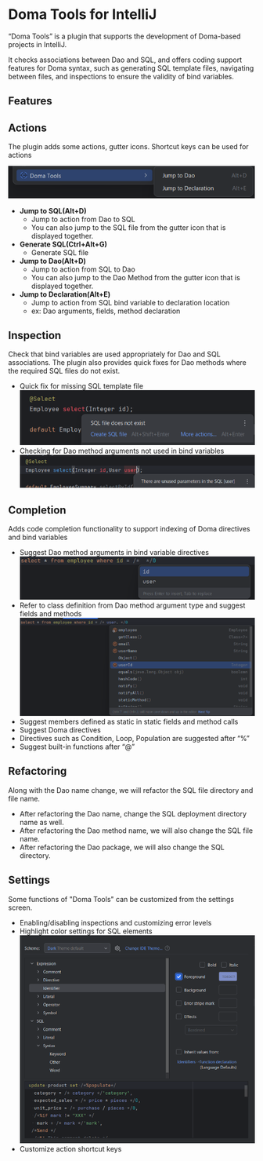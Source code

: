 # Doma Tools for IntelliJ

<!-- Plugin description -->
“Doma Tools” is a plugin that supports the development of Doma-based projects in IntelliJ.

It checks associations between Dao and SQL, and offers coding support features for Doma syntax,
such as generating SQL template files, navigating between files, and inspections to ensure the validity of bind variables.
<!-- Plugin description end -->

## Features

## Actions
The plugin adds some actions, gutter icons.
Shortcut keys can be used for actions

![action.png](images/action.png)

- **Jump to SQL(Alt+D)**
  - Jump to action from Dao to SQL
  - You can also jump to the SQL file from the gutter icon that is displayed together.
- **Generate SQL(Ctrl+Alt+G)**
  - Generate SQL file
- **Jump to Dao(Alt+D)**
  - Jump to action from SQL to Dao
  - You can also jump to the Dao Method from the gutter icon that is displayed together.
- **Jump to Declaration(Alt+E)**
  - Jump to action from SQL bind variable to declaration location
  - ex: Dao arguments, fields, method declaration

## Inspection
Check that bind variables are used appropriately for Dao and SQL associations.
The plugin also provides quick fixes for Dao methods where the required SQL files do not exist.

- Quick fix for missing SQL template file
  ![quickfix.png](images/quickfix.png)
- Checking for Dao method arguments not used in bind variables
  ![inspection.png](images/inspection.png)

## Completion
Adds code completion functionality to support indexing of Doma directives and bind variables

- Suggest Dao method arguments in bind variable directives
  ![complete_bindVariables.png](images/complete_bindVariables.png)
- Refer to class definition from Dao method argument type and suggest fields and methods
  ![complete_member.png](images/cpmplete_member.png)
- Suggest members defined as static in static fields and method calls
- Suggest Doma directives
- Directives such as Condition, Loop, Population are suggested after “%”
- Suggest built-in functions after “@”

## Refactoring
Along with the Dao name change, we will refactor the SQL file directory and file name.

- After refactoring the Dao name, change the SQL deployment directory name as well.
- After refactoring the Dao method name, we will also change the SQL file name.
- After refactoring the Dao package, we will also change the SQL directory.

## Settings
Some functions of "Doma Tools" can be customized from the settings screen.

- Enabling/disabling inspections and customizing error levels
- Highlight color settings for SQL elements
![setting_highlight.png](images/setting_highlight.png)
- Customize action shortcut keys
